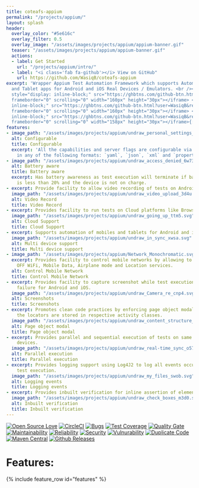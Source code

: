 ```yaml
---
title: coteafs-appium
permalink: "/projects/appium/"
layout: splash
header:
  overlay_color: "#5e616c"
  overlay_filter: 0.5
  overlay_image: "/assets/images/projects/appium/appium-banner.gif"
  teaser: "/assets/images/projects/appium/appium-banner.gif"
  actions:
  - label: Get Started
    url: "/projects/appium/intro/"
  - label: "<i class='fab fa-github'></i> View on GitHub"
    url: https://github.com/WasiqB/coteafs-appium
excerpt: 'Wrapper Appium Test Automation Framework which supports Automation of Mobile
  and Tablet apps for Android and iOS Real Devices / Emulators. <br /><br /> {::nomarkdown}<iframe
  style="display: inline-block;" src="https://ghbtns.com/github-btn.html?user=WasiqB&repo=coteafs-appium&type=watch&count=true&size=large&v=2"
  frameborder="0" scrolling="0" width="160px" height="30px"></iframe> <iframe style="display:
  inline-block;" src="https://ghbtns.com/github-btn.html?user=WasiqB&repo=coteafs-appium&type=star&count=true&size=large"
  frameborder="0" scrolling="0" width="160px" height="30px"></iframe> <iframe style="display:
  inline-block;" src="https://ghbtns.com/github-btn.html?user=WasiqB&repo=coteafs-appium&type=fork&count=true&size=large"
  frameborder="0" scrolling="0" width="158px" height="30px"></iframe>{:/nomarkdown}'
features:
- image_path: "/assets/images/projects/appium/undraw_personal_settings_kihd.svg"
  alt: Configurable
  title: Configurable
  excerpt: 'All the capabilities and server flags are configurable via config file
    in any of the following formats: `yaml`, `json`, `xml` and `properties`.'
- image_path: "/assets/images/projects/appium/undraw_access_denied_6w73.svg"
  alt: Battery aware
  title: Battery aware
  excerpt: Has battery awareness as test execution will terminate if battery level
    is less than 20% and the device is not on charge.
- excerpt: Provide facility to allow video recording of tests on Android and iOS.
  image_path: "/assets/images/projects/appium/undraw_video_upload_3d4u.svg"
  alt: Video Record
  title: Video Record
- excerpt: Provides facility to run tests on Cloud platforms like BrowserStack.
  image_path: "/assets/images/projects/appium/undraw_going_up_ttm5.svg"
  alt: Cloud Support
  title: Cloud Support
- excerpt: Supports automation of mobiles and tablets for Android and iOS platforms.
  image_path: "/assets/images/projects/appium/undraw_in_sync_xwsa.svg"
  alt: Multi device support
  title: Multi device support
- image_path: "/assets/images/projects/appium/Network_Monochromatic.svg"
  excerpt: Provides facility to control mobile networks by allowing to toggle ON /
    OFF WiFi, Mobile Data, Airplane mode and Location services.
  alt: Control Mobile Network
  title: Control Mobile Network
- excerpt: Provides facility to capture screenshot while test execution or on test
    failure for Android and iOS.
  image_path: "/assets/images/projects/appium/undraw_Camera_re_cnp4.svg"
  alt: Screenshots
  title: Screenshots
- excerpt: Promotes clean code practices by enforcing page object modal where all
    the locators are stored in respective activity classes.
  image_path: "/assets/images/projects/appium/undraw_content_structure_79gj.svg"
  alt: Page object modal
  title: Page object modal
- excerpt: Provides parallel and sequential execution of tests on same or multiple
    devices.
  image_path: "/assets/images/projects/appium/undraw_real-time_sync_o57k.svg"
  alt: Parallel execution
  title: Parallel execution
- excerpt: Provides logging support using Log4J2 to log all events occurred during
    test execution.
  image_path: "/assets/images/projects/appium/undraw_my_files_swob.svg"
  alt: Logging events
  title: Logging events
- excerpt: Provides inbuilt verification for inline assertion of element properties.
  image_path: "/assets/images/projects/appium/undraw_check_boxes_m3d0.svg"
  alt: Inbuilt verification
  title: Inbuilt verification
---
```


[![Open Source Love](https://badges.frapsoft.com/os/v1/open-source.svg?v=103)][home]
[![CircleCI](https://circleci.com/gh/WasiqB/coteafs-appium.svg?style=svg)][circleci]
[![Bugs](https://sonarcloud.io/api/project_badges/measure?project=com.github.wasiqb.coteafs%3Aappium&metric=bugs)](https://sonarcloud.io/project/issues?id=com.github.wasiqb.coteafs%3Aappium&resolved=false)
[![Test Coverage](https://sonarcloud.io/api/project_badges/measure?project=com.github.wasiqb.coteafs%3Aappium&metric=coverage)](https://sonarcloud.io/component_measures?id=com.github.wasiqb.coteafs%3Aappium&metric=Coverage)
[![Quality Gate](https://sonarcloud.io/api/project_badges/measure?project=com.github.wasiqb.coteafs%3Aappium&metric=alert_status)](https://sonarcloud.io/dashboard?id=com.github.wasiqb.coteafs%3Aappium)
[![Maintainability](https://sonarcloud.io/api/project_badges/measure?project=com.github.wasiqb.coteafs%3Aappium&metric=sqale_rating)](https://sonarcloud.io/component_measures?id=com.github.wasiqb.coteafs%3Aappium&metric=Maintainability)
[![Reliability](https://sonarcloud.io/api/project_badges/measure?project=com.github.wasiqb.coteafs%3Aappium&metric=reliability_rating)](https://sonarcloud.io/component_measures?id=com.github.wasiqb.coteafs%3Aappium&metric=Reliability)
[![Security](https://sonarcloud.io/api/project_badges/measure?project=com.github.wasiqb.coteafs%3Aappium&metric=security_rating)](https://sonarcloud.io/component_measures?id=com.github.wasiqb.coteafs%3Aappium&metric=Security)
[![Vulnurability](https://sonarcloud.io/api/project_badges/measure?project=com.github.wasiqb.coteafs%3Aappium&metric=vulnerabilities)](https://sonarcloud.io/component_measures?id=com.github.wasiqb.coteafs%3Aappium&metric=new_vulnerabilities)
[![Duplicate Code](https://sonarcloud.io/api/project_badges/measure?project=com.github.wasiqb.coteafs%3Aappium&metric=duplicated_lines_density)](https://sonarcloud.io/component_measures?id=com.github.wasiqb.coteafs%3Aappium&metric=Duplications)
[![Maven Central](https://img.shields.io/maven-central/v/com.github.wasiqb.coteafs/appium.svg)][maven]
[![Github Releases](https://img.shields.io/github/downloads/WasiqB/coteafs-appium/total.svg)](https://github.com/WasiqB/coteafs-appium/releases)

# Features:
{% include feature_row id="features" %}

[home]: /projects/appium/
[circleci]: https://circleci.com/gh/WasiqB/coteafs-appium
[maven]: https://maven-badges.herokuapp.com/maven-central/com.github.wasiqb.coteafs/appium
